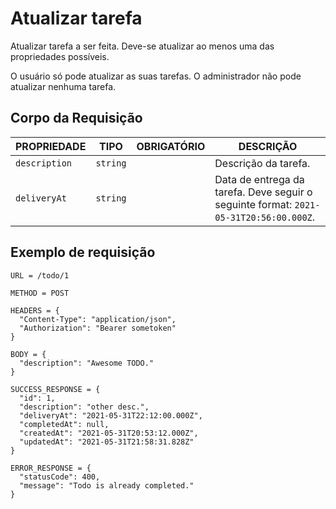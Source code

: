 # Atualizar tarefa

Atualizar tarefa a ser feita. Deve-se atualizar ao menos uma das propriedades possíveis.

O usuário só pode atualizar as suas tarefas. O administrador não pode atualizar nenhuma tarefa.

## Corpo da Requisição

| PROPRIEDADE   | TIPO     | OBRIGATÓRIO | DESCRIÇÃO                                                                             |
| ------------- | -------- | :---------: | ------------------------------------------------------------------------------------- |
| `description` | `string` |             | Descrição da tarefa.                                                                  |
| `deliveryAt`  | `string` |             | Data de entrega da tarefa. Deve seguir o seguinte format: `2021-05-31T20:56:00.000Z`. |

## Exemplo de requisição

```
URL = /todo/1

METHOD = POST

HEADERS = {
  "Content-Type": "application/json",
  "Authorization": "Bearer sometoken"
}

BODY = {
  "description": "Awesome TODO."
}

SUCCESS_RESPONSE = {
  "id": 1,
  "description": "other desc.",
  "deliveryAt": "2021-05-31T22:12:00.000Z",
  "completedAt": null,
  "createdAt": "2021-05-31T20:53:12.000Z",
  "updatedAt": "2021-05-31T21:58:31.828Z"
}

ERROR_RESPONSE = {
  "statusCode": 400,
  "message": "Todo is already completed."
}

```
